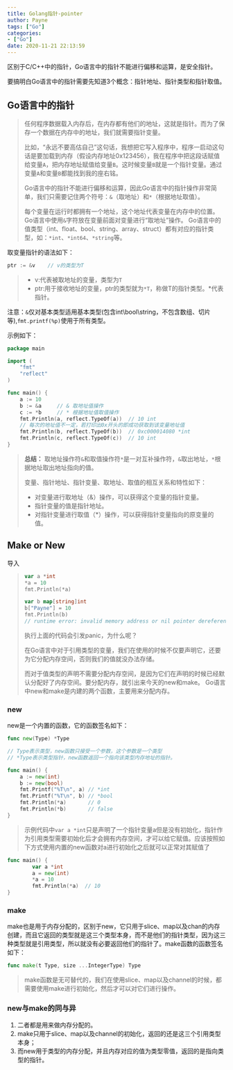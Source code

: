 ```yaml
---
title: Golang指针-pointer
author: Payne
tags: ["Go"]
categories:
- ["Go"]
date: 2020-11-21 22:13:59
---
```

区别于C/C++中的指针，Go语言中的指针不能进行偏移和运算，是安全指针。

要搞明白Go语言中的指针需要先知道3个概念：指针地址、指针类型和指针取值。
<!--more-->
## Go语言中的指针

> 任何程序数据载入内存后，在内存都有他们的地址，这就是指针。而为了保存一个数据在内存中的地址，我们就需要指针变量。
>
> 比如，“永远不要高估自己”这句话，我想把它写入程序中，程序一启动这句话是要加载到内存（假设内存地址0x123456），我在程序中把这段话赋值给变量`A`，把内存地址赋值给变量`B`。这时候变量`B`就是一个指针变量。通过变量`A`和变量`B`都能找到我的座右铭。
>
> Go语言中的指针不能进行偏移和运算，因此Go语言中的指针操作非常简单，我们只需要记住两个符号：`&`（取地址）和`*`（根据地址取值）。
>
> 每个变量在运行时都拥有一个地址，这个地址代表变量在内存中的位置。Go语言中使用`&`字符放在变量前面对变量进行“取地址”操作。 Go语言中的值类型（int、float、bool、string、array、struct）都有对应的指针类型，如：`*int`、`*int64`、`*string`等。

取变量指针的语法如下：

```go
ptr := &v    // v的类型为T
```

> - v:代表被取地址的变量，类型为`T`
> - ptr:用于接收地址的变量，ptr的类型就为`*T`，称做T的指针类型。*代表指针。

注意：`&`仅对基本类型适用基本类型(包含int\bool\string，不包含数组、切片等),`fmt.printf(%p)`使用于所有类型。


示例如下：

```go
package main

import (
	"fmt"
	"reflect"
)

func main() {
	a := 10
	b := &a     // & 取地址值操作
	c := *b     // * 根据地址值取值操作
	fmt.Println(a, reflect.TypeOf(a))  // 10 int
	// 每次的地址值不一定，若打印出0x开头的即成功获取到该变量地址值
	fmt.Println(b, reflect.TypeOf(b))  // 0xc000014080 *int
	fmt.Println(c, reflect.TypeOf(c))  // 10 int
}
```

> **总结：** 取地址操作符`&`和取值操作符`*`是一对互补操作符，`&`取出地址，`*`根据地址取出地址指向的值。
>
> 变量、指针地址、指针变量、取地址、取值的相互关系和特性如下：
>
> - 对变量进行取地址（&）操作，可以获得这个变量的指针变量。
> - 指针变量的值是指针地址。
> - 对指针变量进行取值（*）操作，可以获得指针变量指向的原变量的值。

## Make or New

导入

> ```go
> var a *int
> *a = 10
> fmt.Println(*a)
> 
> var b map[string]int
> b["Payne"] = 10
> fmt.Println(b)
> // runtime error: invalid memory address or nil pointer dereference
> ```
>
> 执行上面的代码会引发panic，为什么呢？ 
>
> 在Go语言中对于引用类型的变量，我们在使用的时候不仅要声明它，还要为它分配内存空间，否则我们的值就没办法存储。
>
> 而对于值类型的声明不需要分配内存空间，是因为它们在声明的时候已经默认分配好了内存空间。要分配内存，就引出来今天的new和make。 Go语言中new和make是内建的两个函数，主要用来分配内存。

### new

new是一个内置的函数，它的函数签名如下：

```go
func new(Type) *Type

// Type表示类型，new函数只接受一个参数，这个参数是一个类型
// *Type表示类型指针，new函数返回一个指向该类型内存地址的指针。
```

```go
func main() {
	a := new(int)
	b := new(bool)
	fmt.Printf("%T\n", a) // *int
	fmt.Printf("%T\n", b) // *bool
	fmt.Println(*a)       // 0
	fmt.Println(*b)       // false
}	
```

> 示例代码中`var a *int`只是声明了一个指针变量a但是没有初始化，指针作为引用类型需要初始化后才会拥有内存空间，才可以给它赋值。应该按照如下方式使用内置的new函数对a进行初始化之后就可以正常对其赋值了

```go
func main() {
		var a *int
		a = new(int)
		*a = 10
		fmt.Println(*a)  // 10
}
```

### make

make也是用于内存分配的，区别于new，它只用于slice、map以及chan的内存创建，而且它返回的类型就是这三个类型本身，而不是他们的指针类型，因为这三种类型就是引用类型，所以就没有必要返回他们的指针了。make函数的函数签名如下：

```go
func make(t Type, size ...IntegerType) Type
```

> make函数是无可替代的，我们在使用slice、map以及channel的时候，都需要使用make进行初始化，然后才可以对它们进行操作。

### new与make的同与异

1. 二者都是用来做内存分配的。
2. make只用于slice、map以及channel的初始化，返回的还是这三个引用类型本身；
3. 而new用于类型的内存分配，并且内存对应的值为类型零值，返回的是指向类型的指针。
